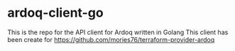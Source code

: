 # ardoq-client-go

This is the repo for the API client for Ardoq written in Golang
This client has been create for https://github.com/mories76/terraform-provider-ardoq